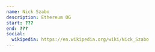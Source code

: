 ```yaml
---
name: Nick Szabo
description: Ethereum OG
start: ???
end: ???
social:
  wikipedia: https://en.wikipedia.org/wiki/Nick_Szabo
---
```


